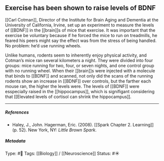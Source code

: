 ## Exercise has been shown to raise levels of BDNF  # 

[[Carl Cotman]], Director of the Institute for Brain Aging and Dementia at the University of California, Irvine, set up an experiment to measure the levels of [[BDNF]] in the [[brain]]s of mice that exercise. It was important that the exercise be voluntary because if he forced the mice to run on treadmills, he feared his peers might say the effect was from the stress of being handled. No problem: he’d use running wheels.

Unlike humans, rodents seem to inherently enjoy physical activity, and Cotman’s mice ran several kilometers a night. They were divided into four groups: mice running for two, four, or seven nights, and one control group with no running wheel. When their [[brain]]s were injected with a molecule that binds to [[BDNF]] and scanned, not only did the scans of the running rodents show an increase in [[BDNF]] over controls, but the farther each mouse ran, the higher the levels were. The levels of [[BDNF]] were esspecially raised in the [[hippocampus]], which is signifigant considering that [[Elevated levels of cortisol can shrink the hippocampus]].

___

##### References

- Haley, J., John. Hagerman, Eric. (2008). [[Spark Chapter 2. Learning]]  (p. 52). New York, NY: _Little Brown Spark_.

##### Metadata

Type: #🔴 
Tags: [[Biology]] / [[Neuroscience]] 
Status: #☀️ 